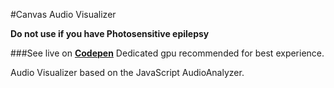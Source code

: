 #Canvas Audio Visualizer

**Do not use if you have Photosensitive epilepsy**

###See live on **[Codepen](https://codepen.io/heinhein/pen/LqdEyP)** 
Dedicated gpu recommended for best experience.

Audio Visualizer based on the JavaScript AudioAnalyzer.